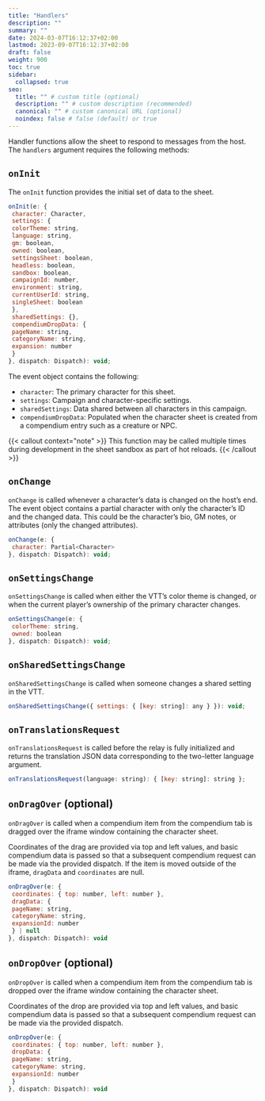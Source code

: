 ```yaml
---
title: "Handlers"
description: ""
summary: ""
date: 2024-03-07T16:12:37+02:00
lastmod: 2023-09-07T16:12:37+02:00
draft: false
weight: 900
toc: true
sidebar:
  collapsed: true
seo:
  title: "" # custom title (optional)
  description: "" # custom description (recommended)
  canonical: "" # custom canonical URL (optional)
  noindex: false # false (default) or true
---
```



Handler functions allow the sheet to respond to messages from the host. The `handlers` argument requires the following methods:

## `onInit`

The `onInit` function provides the initial set of data to the sheet.

```javascript
onInit(e: {
 character: Character,
 settings: {
 colorTheme: string,
 language: string,
 gm: boolean,
 owned: boolean,
 settingsSheet: boolean,
 headless: boolean,
 sandbox: boolean,
 campaignId: number,
 environment: string,
 currentUserId: string,
 singleSheet: boolean
 },
 sharedSettings: {},
 compendiumDropData: {
 pageName: string,
 categoryName: string,
 expansion: number
 }
}, dispatch: Dispatch): void;
```

The event object contains the following:

- `character`: The primary character for this sheet.
- `settings`: Campaign and character-specific settings.
- `sharedSettings`: Data shared between all characters in this campaign.
- `compendiumDropData`: Populated when the character sheet is created from a compendium entry such as a creature or NPC.

{{< callout context="note" >}}
 This function may be called multiple times during development in the sheet sandbox as part of hot reloads.
{{< /callout >}}


## `onChange`

`onChange` is called whenever a character’s data is changed on the host’s end. The event object contains a partial character with only the character’s ID and the changed data. This could be the character’s bio, GM notes, or attributes (only the changed attributes).

```javascript
onChange(e: {
 character: Partial<Character>
}, dispatch: Dispatch): void;
```

## `onSettingsChange`

`onSettingsChange` is called when either the VTT’s color theme is changed, or when the current player’s ownership of the primary character changes.

```javascript
onSettingsChange(e: {
 colorTheme: string,
 owned: boolean
}, dispatch: Dispatch): void;
```

## `onSharedSettingsChange`

`onSharedSettingsChange` is called when someone changes a shared setting in the VTT.

```javascript
onSharedSettingsChange({ settings: { [key: string]: any } }): void;
```

## `onTranslationsRequest`

`onTranslationsRequest` is called before the relay is fully initialized and returns the translation JSON data corresponding to the two-letter language argument.

```javascript
onTranslationsRequest(language: string): { [key: string]: string };
```

## `onDragOver` (optional)

`onDragOver` is called when a compendium item from the compendium tab is dragged over the iframe window containing the character sheet.

Coordinates of the drag are provided via top and left values, and basic compendium data is passed so that a subsequent compendium request can be made via the provided dispatch. If the item is moved outside of the iframe, `dragData` and `coordinates` are null.

```javascript
onDragOver(e: {
 coordinates: { top: number, left: number },
 dragData: { 
 pageName: string,
 categoryName: string,
 expansionId: number
 } | null
}, dispatch: Dispatch): void
```

## `onDropOver` (optional)

`onDropOver` is called when a compendium item from the compendium tab is dropped over the iframe window containing the character sheet.

Coordinates of the drop are provided via top and left values, and basic compendium data is passed so that a subsequent compendium request can be made via the provided dispatch.

```javascript
onDropOver(e: {
 coordinates: { top: number, left: number },
 dropData: { 
 pageName: string,
 categoryName: string,
 expansionId: number
 }
}, dispatch: Dispatch): void
```